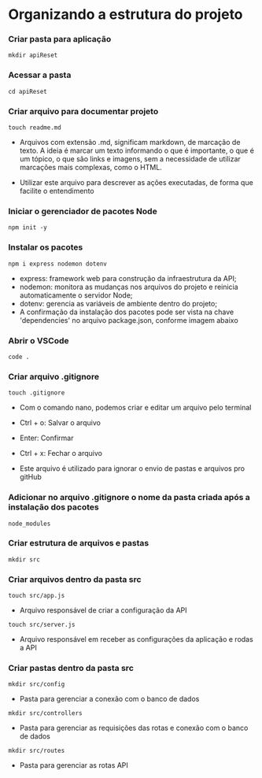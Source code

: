 # Organizando a estrutura do projeto 

### Criar pasta para aplicação
```
mkdir apiReset
```

### Acessar a pasta

```
cd apiReset
```

### Criar arquivo para documentar projeto

```
touch readme.md
```

* Arquivos com extensão .md, significam markdown, de marcação de texto. A ideia é marcar um texto informando o que é importante, o que é um tópico, o que são links e imagens, sem a necessidade de utilizar marcações mais complexas, como o HTML.

* Utilizar este arquivo para descrever as ações executadas, de forma que facilite o entendimento

### Iniciar o gerenciador de pacotes Node

```
npm init -y
```

### Instalar os pacotes

```
npm i express nodemon dotenv
```

* express: framework web para construção da infraestrutura da API;
* nodemon: monitora as mudanças nos arquivos do projeto e reinicia automaticamente o servidor Node;
* dotenv: gerencia as variáveis de ambiente dentro do projeto;
* A confirmação da instalação dos pacotes pode ser vista na chave 'dependencies' no arquivo package.json, conforme imagem abaixo

### Abrir o VSCode

```
code .
```

### Criar arquivo .gitignore

```
touch .gitignore
```

* Com o comando nano, podemos criar e editar um arquivo pelo terminal

* Ctrl + o: Salvar o arquivo

* Enter: Confirmar

* Ctrl + x: Fechar o arquivo

* Este arquivo é utilizado para ignorar o envio de pastas e arquivos pro gitHub

### Adicionar no arquivo .gitignore o nome da pasta criada após a instalação dos pacotes

```
node_modules
```

### Criar estrutura de arquivos e pastas

```
mkdir src
```

### Criar arquivos dentro da pasta src

```
touch src/app.js
```

* Arquivo responsável de criar a configuração da API

```
touch src/server.js
```

* Arquivo responsável em receber as configurações da aplicação e rodas a API

### Criar pastas dentro da pasta src

```
mkdir src/config
```

* Pasta para gerenciar a conexão com o banco de dados

```
mkdir src/controllers
```

* Pasta para gerenciar as requisições das rotas e conexão com o banco de dados

```
mkdir src/routes
```

* Pasta para gerenciar as rotas API





